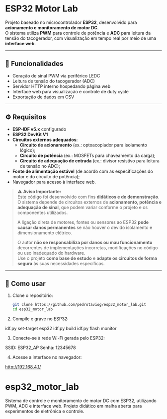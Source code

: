 # ESP32 Motor Lab

Projeto baseado no microcontrolador **ESP32**, desenvolvido para **acionamento e monitoramento de motor DC**.  
O sistema utiliza **PWM** para controle de potência e **ADC** para leitura da tensão do tacogerador, com visualização em tempo real por meio de uma **interface web**.

---

## 🚀 Funcionalidades

- Geração de sinal PWM via periférico LEDC  
- Leitura de tensão do tacogerador (ADC)  
- Servidor HTTP interno hospedando página web  
- Interface web para visualização e controle de duty cycle  
- Exportação de dados em CSV  

---

## ⚙️ Requisitos

- **ESP-IDF v5.x** configurado  
- **ESP32 DevKit V1**  
- **Circuitos externos adequados**:
  - **Circuito de acionamento** (ex.: optoacoplador para isolamento lógico);
  - **Circuito de potência** (ex.: MOSFETs para chaveamento da carga);
  - **Circuito de adequação de entrada** (ex.: divisor resistivo para leitura de tensão no ADC);
- **Fonte de alimentação estável** (de acordo com as especificações do motor e do circuito de potência);
- Navegador para acesso à interface web.

> ⚠️ **Aviso Importante:**  
> Este código foi desenvolvido com fins **didáticos e de demonstração**.  
> O sistema depende de circuitos externos de **acionamento, potência e adequação de sinal**, que podem variar conforme o projeto e os componentes utilizados.  
> 
> A ligação direta de motores, fontes ou sensores ao ESP32 **pode causar danos permanentes** se não houver o devido isolamento e dimensionamento elétrico.  
> 
> O autor **não se responsabiliza por danos ou mau funcionamento** decorrentes de implementações incorretas, modificações no código ou uso inadequado do hardware.  
> Use o projeto **como base de estudo** e **adapte os circuitos de forma segura** às suas necessidades específicas.

---

## 🔧 Como usar

1. Clone o repositório:
   ```bash
   git clone https://github.com/pedrotaviog/esp32_motor_lab.git
   cd esp32_motor_lab

2. Compile e grave no ESP32:

  idf.py set-target esp32
  idf.py build
  idf.py flash monitor

3. Conecte-se à rede Wi-Fi gerada pelo ESP32:

  SSID: ESP32_AP
  Senha: 12345678

4. Acesse a interface no navegador:

  http://192.168.4.1/
# esp32_motor_lab
Sistema de controle e monitoramento de motor DC com ESP32, utilizando PWM, ADC e interface web. Projeto didático em malha aberta para experimentos de eletrônica e controle.
